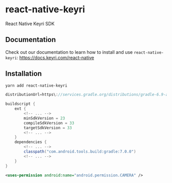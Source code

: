 # react-native-keyri

React Native Keyri SDK

## Documentation

Check out our documentation to learn how to install and use `react-native-keyri`: https://docs.keyri.com/react-native

## Installation

```sh
yarn add react-native-keyri
```

```groovy
distributionUrl=https\://services.gradle.org/distributions/gradle-6.9-all.zip
```

```groovy
buildscript {
    ext {
        <!-- ... -->
        minSdkVersion = 23
        compileSdkVersion = 33
        targetSdkVersion = 33
        <!-- ... -->
    }
    dependencies {
        <!-- ... -->
        classpath("com.android.tools.build:gradle:7.0.0")
        <!-- ... -->
    }
}
```

```xml
<uses-permission android:name="android.permission.CAMERA" />
```

